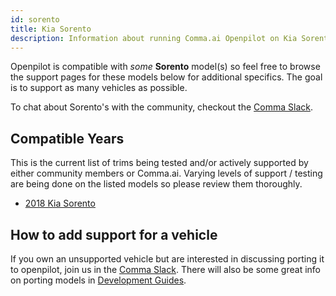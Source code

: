 ```yaml
---
id: sorento
title: Kia Sorento
description: Information about running Comma.ai Openpilot on Kia Sorento vehicles.
---
```


Openpilot is compatible with *some* **Sorento** model(s) so feel free to browse the support pages for these models below for additional specifics.
The goal is to support as many vehicles as possible.

To chat about Sorento's with the community, checkout the  [Comma Slack](https://slack.comma.ai).
## Compatible Years

This is the current list of trims being tested and/or actively supported by either community members or Comma.ai.
Varying levels of support / testing are being done on the listed models so please review them thoroughly.

* [2018 Kia Sorento](/vehicles/kia/sorento/2018-kia-sorento/)

## How to add support for a vehicle

If you own an unsupported vehicle but are interested in discussing porting it to openpilot, join us in the [Comma Slack](https://slack.comma.ai).
There will also be some great info on porting models in [Development Guides](../../development/guides/).

